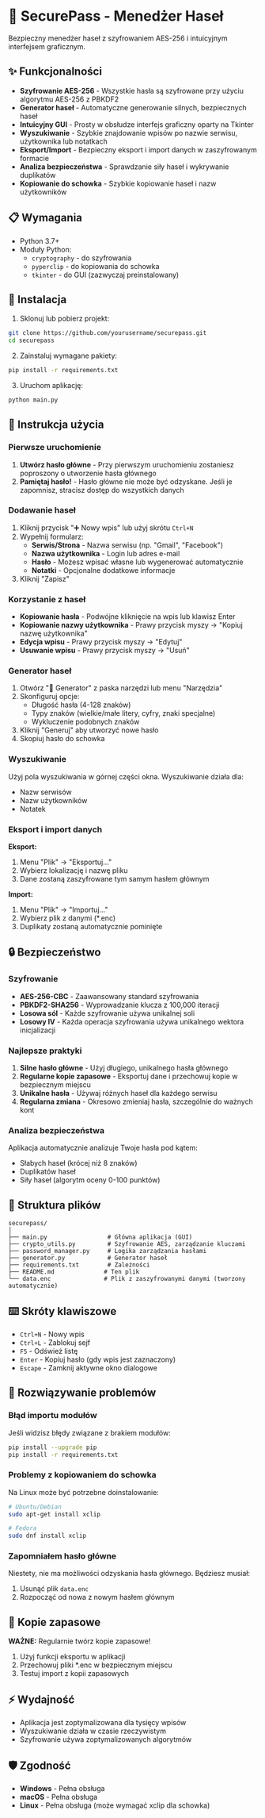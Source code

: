 # 🔐 SecurePass - Menedżer Haseł

Bezpieczny menedżer haseł z szyfrowaniem AES-256 i intuicyjnym interfejsem graficznym.

## ✨ Funkcjonalności

- **Szyfrowanie AES-256** - Wszystkie hasła są szyfrowane przy użyciu algorytmu AES-256 z PBKDF2
- **Generator haseł** - Automatyczne generowanie silnych, bezpiecznych haseł
- **Intuicyjny GUI** - Prosty w obsłudze interfejs graficzny oparty na Tkinter
- **Wyszukiwanie** - Szybkie znajdowanie wpisów po nazwie serwisu, użytkownika lub notatkach
- **Eksport/Import** - Bezpieczny eksport i import danych w zaszyfrowanym formacie
- **Analiza bezpieczeństwa** - Sprawdzanie siły haseł i wykrywanie duplikatów
- **Kopiowanie do schowka** - Szybkie kopiowanie haseł i nazw użytkowników

## 📋 Wymagania

- Python 3.7+
- Moduły Python:
  - `cryptography` - do szyfrowania
  - `pyperclip` - do kopiowania do schowka
  - `tkinter` - do GUI (zazwyczaj preinstalowany)

## 🚀 Instalacja

1. Sklonuj lub pobierz projekt:
```bash
git clone https://github.com/yourusername/securepass.git
cd securepass
```

2. Zainstaluj wymagane pakiety:
```bash
pip install -r requirements.txt
```

3. Uruchom aplikację:
```bash
python main.py
```

## 📖 Instrukcja użycia

### Pierwsze uruchomienie

1. **Utwórz hasło główne** - Przy pierwszym uruchomieniu zostaniesz poproszony o utworzenie hasła głównego
2. **Pamiętaj hasło!** - Hasło główne nie może być odzyskane. Jeśli je zapomnisz, stracisz dostęp do wszystkich danych

### Dodawanie haseł

1. Kliknij przycisk "➕ Nowy wpis" lub użyj skrótu `Ctrl+N`
2. Wypełnij formularz:
   - **Serwis/Strona** - Nazwa serwisu (np. "Gmail", "Facebook")
   - **Nazwa użytkownika** - Login lub adres e-mail
   - **Hasło** - Możesz wpisać własne lub wygenerować automatycznie
   - **Notatki** - Opcjonalne dodatkowe informacje
3. Kliknij "Zapisz"

### Korzystanie z haseł

- **Kopiowanie hasła** - Podwójne kliknięcie na wpis lub klawisz Enter
- **Kopiowanie nazwy użytkownika** - Prawy przycisk myszy → "Kopiuj nazwę użytkownika"
- **Edycja wpisu** - Prawy przycisk myszy → "Edytuj"
- **Usuwanie wpisu** - Prawy przycisk myszy → "Usuń"

### Generator haseł

1. Otwórz "🔧 Generator" z paska narzędzi lub menu "Narzędzia"
2. Skonfiguruj opcje:
   - Długość hasła (4-128 znaków)
   - Typy znaków (wielkie/małe litery, cyfry, znaki specjalne)
   - Wykluczenie podobnych znaków
3. Kliknij "Generuj" aby utworzyć nowe hasło
4. Skopiuj hasło do schowka

### Wyszukiwanie

Użyj pola wyszukiwania w górnej części okna. Wyszukiwanie działa dla:
- Nazw serwisów
- Nazw użytkowników  
- Notatek

### Eksport i import danych

**Eksport:**
1. Menu "Plik" → "Eksportuj..."
2. Wybierz lokalizację i nazwę pliku
3. Dane zostaną zaszyfrowane tym samym hasłem głównym

**Import:**
1. Menu "Plik" → "Importuj..."
2. Wybierz plik z danymi (*.enc)
3. Duplikaty zostaną automatycznie pominięte

## 🔒 Bezpieczeństwo

### Szyfrowanie

- **AES-256-CBC** - Zaawansowany standard szyfrowania
- **PBKDF2-SHA256** - Wyprowadzanie klucza z 100,000 iteracji
- **Losowa sól** - Każde szyfrowanie używa unikalnej soli
- **Losowy IV** - Każda operacja szyfrowania używa unikalnego wektora inicjalizacji

### Najlepsze praktyki

1. **Silne hasło główne** - Użyj długiego, unikalnego hasła głównego
2. **Regularne kopie zapasowe** - Eksportuj dane i przechowuj kopie w bezpiecznym miejscu
3. **Unikalne hasła** - Używaj różnych haseł dla każdego serwisu
4. **Regularna zmiana** - Okresowo zmieniaj hasła, szczególnie do ważnych kont

### Analiza bezpieczeństwa

Aplikacja automatycznie analizuje Twoje hasła pod kątem:
- Słabych haseł (krócej niż 8 znaków)
- Duplikatów haseł
- Siły haseł (algorytm oceny 0-100 punktów)

## 📁 Struktura plików

```
securepass/
│
├── main.py                 # Główna aplikacja (GUI)
├── crypto_utils.py         # Szyfrowanie AES, zarządzanie kluczami
├── password_manager.py     # Logika zarządzania hasłami
├── generator.py            # Generator haseł
├── requirements.txt        # Zależności
├── README.md              # Ten plik
└── data.enc               # Plik z zaszyfrowanymi danymi (tworzony automatycznie)
```

## ⌨️ Skróty klawiszowe

- `Ctrl+N` - Nowy wpis
- `Ctrl+L` - Zablokuj sejf
- `F5` - Odśwież listę
- `Enter` - Kopiuj hasło (gdy wpis jest zaznaczony)
- `Escape` - Zamknij aktywne okno dialogowe

## 🔧 Rozwiązywanie problemów

### Błąd importu modułów

Jeśli widzisz błędy związane z brakiem modułów:
```bash
pip install --upgrade pip
pip install -r requirements.txt
```

### Problemy z kopiowaniem do schowka

Na Linux może być potrzebne doinstalowanie:
```bash
# Ubuntu/Debian
sudo apt-get install xclip

# Fedora
sudo dnf install xclip
```

### Zapomniałem hasło główne

Niestety, nie ma możliwości odzyskania hasła głównego. Będziesz musiał:
1. Usunąć plik `data.enc`
2. Rozpocząć od nowa z nowym hasłem głównym

## 🔄 Kopie zapasowe

**WAŻNE:** Regularnie twórz kopie zapasowe!

1. Użyj funkcji eksportu w aplikacji
2. Przechowuj pliki *.enc w bezpiecznym miejscu
3. Testuj import z kopii zapasowych

## ⚡ Wydajność

- Aplikacja jest zoptymalizowana dla tysięcy wpisów
- Wyszukiwanie działa w czasie rzeczywistym
- Szyfrowanie używa zoptymalizowanych algorytmów

## 🛡️ Zgodność

- **Windows** - Pełna obsługa
- **macOS** - Pełna obsługa  
- **Linux** - Pełna obsługa (może wymagać xclip dla schowka)




